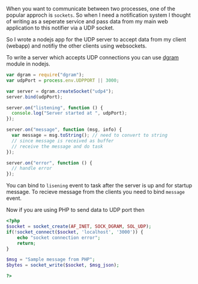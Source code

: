 <!--


---
 "NodeJS : UDP Server"
excerpt: "A UDP server in Node.js"
date: 2015-09-20 00:00:00 IST
updated: 2015-09-20 00:00:00 IST
categories: javascript, nodejs, socket, udp
tags: javascript, nodejs
---

-->
<!DOCTYPE html>
<html>

<head>
  <title>basic-git-workflow</title>
  <meta charset="utf-8">
  <meta name="viewport" content="width=device-width, initial-scale=1.0">


  <link rel="stylesheet" href="./css/bootstrap.css">
  <link rel="stylesheet" href="./css/bootstrap.grid.css">
  <link rel="stylesheet" href="./css/bootstrap.min.css">
  <link rel="stylesheet" href="./css/bootstrap-reboot.min.css">
  <link rel="stylesheet" href="./css/bootstrap.css.map">
  <link rel="stylesheet" href="./css/blog-home.css">
  <link rel="stylesheet" href="./css/prism.css">
  <script async defer src="./css/prism.js"></script>
</head>

<body>

When you want to communicate between two processes, one of the popular approch is `sockets`.
So when I need a notification system I thought of writing as a seperate service and pass data from my main web application to this notifier via a UDP socket.

So I wrote a nodejs app for the UDP server to accept data from my client (webapp) and notifiy the other clients using websockets.

To write a server which accepts UDP connections you can use [dgram](https://nodejs.org/api/dgram.html) module in nodejs.

```js
var dgram = require("dgram");
var udpPort = process.env.UDPPORT || 3000;

var server = dgram.createSocket("udp4");
server.bind(udpPort);

server.on("listening", function () {
  console.log("Server started at ", udpPort);
});

server.on("message", function (msg, info) {
  var message = msg.toString(); // need to convert to string
  // since message is received as buffer
  // receive the message and do task
});

server.on("error", function () {
  // handle error
});
```

You can bind to `lisening` event to task after the server is up and for startup message.
To recieve message from the clients you need to bind `message` event.

Now if you are using PHP to send data to UDP port then

```php
<?php
$socket = socket_create(AF_INET, SOCK_DGRAM, SOL_UDP);
if(!socket_connect($socket, 'localhost', '3000')) {
    echo "socket connection error";
    return;
}

$msg = "Sample message from PHP";
$bytes = socket_write($socket, $msg_json);

?>
```
